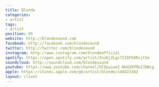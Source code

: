 ```yaml
---
title: Blonde
categories:
- artist
tags:
- artist
position: 65
website: http://blondesound.com
facebook: http://facebook.com/blondesound
twitter: http://twitter.com/blondesound
instagram: http://www.instagram.com/blondeofficial
spotify: https://open.spotify.com/artist/2nuKjZLgc7II6FO4Rxjt5e
soundcloud: http://soundcloud.com/blondesound
youtube: https://www.youtube.com/channel/UC9pyiweI-NU42NfMoIJbWcg
apple: https://itunes.apple.com/gb/artist/blonde/id4823382
layout: client
---
```


